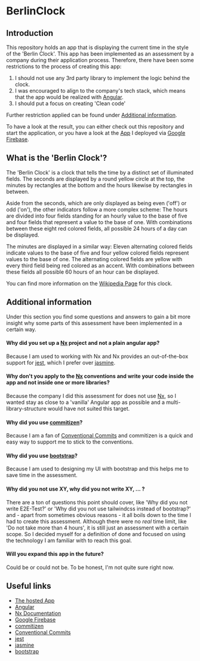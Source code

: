 # BerlinClock

## Introduction
This repository holds an app that is displaying the current time in the style of the 'Berlin Clock'. This app has
been implemented as an assessment by a company during their application process. Therefore, there have been some
restrictions to the process of creating this app:

1. I should not use any 3rd party library to implement the logic behind the clock. 
2. I was encouraged to align to the company's tech stack, which means that the app would be realized with [Angular](https://angular.io/).
3. I should put a focus on creating 'Clean code'

Further restriction applied can be found under [Additional information](#additional-information).

To have a look at the result, you can either check out this repository and start the application, or you have
a look at the [App](https://berlinclock-e5738.web.app/) I deployed via [Google Firebase](https://firebase.google.com/). 

## What is the 'Berlin Clock'?
The 'Berlin Clock' is a clock that tells the time by a distinct set of illuminated fields. The seconds are displayed 
by a round yellow circle at the top, the minutes by rectangles at the bottom and the hours likewise by rectangles in 
between. 

Aside from the seconds, which are only displayed as being even ('off') or odd ('on'), the other indicators
follow a more complex scheme: The hours are divided into four fields standing for an hourly value to the base of five 
and four fields that represent a value to the base of one. With combinations between these eight red colored fields, 
all possible 24 hours of a day can be displayed. 

The minutes are displayed in a similar way: Eleven alternating colored fields indicate values to the base of five and 
four yellow colored fields represent values to the base of one. The alternating colored fields are yellow with every
third field being red colored as an accent. With combinations between these fields all possible 60 hours of an hour 
can be displayed.

You can find more information on the [Wikipedia Page](https://en.wikipedia.org/wiki/Mengenlehreuhr) for this clock.

## Additional information

Under this section you find some questions and answers to gain a bit more insight why some parts of this assessment
have been implemented in a certain way. 

#### Why did you set up a [Nx](https://nx.dev/) project and not a plain angular app?
Because I am used to working with Nx and Nx provides an out-of-the-box support for [jest](https://jestjs.io/), which I prefer over [jasmine](https://jasmine.github.io/).

#### Why don't you apply to the [Nx](https://nx.dev/) conventions and write your code inside the app and not inside one or more libraries?
Because the company I did this assessment for does not use [Nx](https://nx.dev/), so I wanted stay as close to a 'vanilla' Angular app
as possible and a multi-library-structure would have not suited this target.

#### Why did you use [commitizen](https://commitizen-tools.github.io/commitizen/)?
Because I am a fan of [Conventional Commits](https://www.conventionalcommits.org/en/v1.0.0/) and commitizen is a
quick and easy way to support me to stick to the conventions.

#### Why did you use [bootstrap](https://getbootstrap.com/)?
Because I am used to designing my UI with bootstrap and this helps me to save time in the assessment.

#### Why did you not use XY, why did you not write XY, ... ?
There are a ton of questions this point should cover, like 'Why did you not write E2E-Test?' or 'Why did you not
use tailwindcss instead of bootstrap?' and - apart from sometimes obvious reasons - it all boils down to the time
I had to create this assessment. Although there were no *real* time limit, like 'Do not take more than 4 hours', it
is still just an assessment with a certain scope. So I decided myself for a definition of done and focused on using
the technology I am familiar with to reach this goal.

#### Will you expand this app in the future?
Could be or could not be. To be honest, I'm not quite sure right now.

## Useful links

* [The hosted App](https://berlinclock-e5738.web.app/)
* [Angular](https://angular.io/)
* [Nx Documentation](https://nx.dev/angular)
* [Google Firebase](https://firebase.google.com/)
* [commitizen](https://commitizen-tools.github.io/commitizen/)
* [Conventional Commits](https://www.conventionalcommits.org/en/v1.0.0/)
* [jest](https://jestjs.io/)
* [jasmine](https://jasmine.github.io/)
* [bootstrap](https://getbootstrap.com/)
